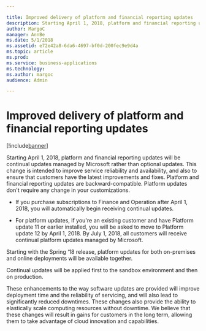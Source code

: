 ```yaml
---

title: Improved delivery of platform and financial reporting updates
description: Starting April 1, 2018, platform and financial reporting updates will be continual updates managed by Microsoft rather than optional updates.
author: MargoC
manager: AnnBe
ms.date: 5/1/2018
ms.assetid: e72e42a8-6da6-4697-bf0d-200fec9e9d4a
ms.topic: article
ms.prod: 
ms.service: business-applications
ms.technology: 
ms.author: margoc
audience: Admin

---
```

#  Improved delivery of platform and financial reporting updates




[!include[banner](../../../includes/banner.md)]

Starting April 1, 2018, platform and financial reporting updates will be
continual updates managed by Microsoft rather than optional updates. This change
is intended to improve service reliability and availability, and also to ensure
that customers have the latest improvements and fixes. Platform and financial
reporting updates are backward-compatible. Platform updates don't require any
change in your customizations.

-   If you purchase subscriptions to Finance and Operation after April 1, 2018,
    you will automatically begin receiving continual updates.

-   For platform updates, if you're an existing customer and have Platform
    update 11 or earlier installed, you will be asked to move to Platform update
    12 by April 1, 2018. By July 1, 2018, all customers will receive continual
    platform updates managed by Microsoft.

Starting with the Spring ‘18 release, platform updates for both on-premises and
online deployments will be available together.

Continual updates will be applied first to the sandbox environment and then on
production.

These enhancements to the way software updates are provided will improve
deployment time and the reliability of servicing, and will also lead to
significantly reduced downtimes. These changes also provide the ability to
elastically scale computing resources without downtime. We believe that these
changes will result in gains for customers in the long term, allowing them to
take advantage of cloud innovation and capabilities.
